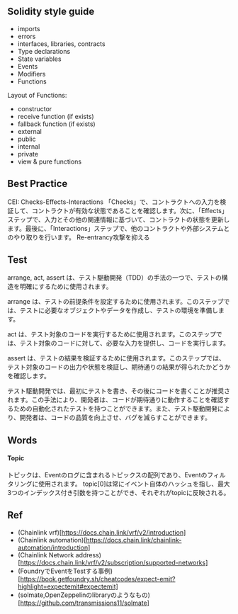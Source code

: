## Solidity style guide
 - imports
- errors
- interfaces, libraries, contracts
- Type declarations
- State variables
- Events
- Modifiers
- Functions

Layout of Functions:
- constructor
- receive function (if exists)
- fallback function (if exists)
- external
- public
- internal
- private
- view & pure functions


## Best Practice
CEI: Checks-Effects-Interactions
「Checks」で、コントラクトへの入力を検証して、コントラクトが有効な状態であることを確認します。次に、「Effects」ステップで、入力とその他の関連情報に基づいて、コントラクトの状態を更新します。最後に、「Interactions」ステップで、他のコントラクトや外部システムとのやり取りを行います。
Re-entrancy攻撃を抑える

## Test
arrange, act, assert は、テスト駆動開発（TDD）の手法の一つで、テストの構造を明確にするために使用されます。

arrange は、テストの前提条件を設定するために使用されます。このステップでは、テストに必要なオブジェクトやデータを作成し、テストの環境を準備します。

act は、テスト対象のコードを実行するために使用されます。このステップでは、テスト対象のコードに対して、必要な入力を提供し、コードを実行します。

assert は、テストの結果を検証するために使用されます。このステップでは、テスト対象のコードの出力や状態を検証し、期待通りの結果が得られたかどうかを確認します。

テスト駆動開発では、最初にテストを書き、その後にコードを書くことが推奨されます。この手法により、開発者は、コードが期待通りに動作することを確認するための自動化されたテストを持つことができます。また、テスト駆動開発により、開発者は、コードの品質を向上させ、バグを減らすことができます。


## Words
#### Topic
トピックは、Eventのログに含まれるトピックスの配列であり、Eventのフィルタリングに使用されます。
topic[0]は常にイベント自体のハッシュを指し、最大3つのインデックス付き引数を持つことができ、それぞれがtopicに反映される。

## Ref
- (Chainlink vrf)[https://docs.chain.link/vrf/v2/introduction]
- (Chainlink automation)[https://docs.chain.link/chainlink-automation/introduction]
- (Chainlink Network address)[https://docs.chain.link/vrf/v2/subscription/supported-networks]
- (FoundryでEventをTestする事例)[https://book.getfoundry.sh/cheatcodes/expect-emit?highlight=expectemit#expectemit]
- (solmate,OpenZeppelinのlibraryのようなもの)[https://github.com/transmissions11/solmate]
